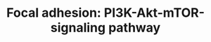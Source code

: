 ---
annotations:
- type: Pathway Ontology
  value: mTOR signaling pathway
- type: Pathway Ontology
  value: cell adhesion signaling pathway
- type: Pathway Ontology
  value: signaling pathway
authors:
- Khanspers
- DeSl
- Eweitz
description: 'Cell-matrix adhesions play important roles in biological processes such
  as cell motility, cell proliferation, cell differentiation, regulation of gene expression
  and cell survival. Focal adhesions are structures formed at the cell-extracellular
  matrix contact points, consisting of bundles of actin filaments anchored to trans-membrane
  receptors of the integrin family through a complex of multiple proteins. In addition
  to participating in the structural link between membrane receptors and the actin
  cytoskeleton, focal adhesions also contain signaling molecules, such as protein
  kinases and phosphatases, their substrates, and various adapter proteins. Integrin
  signaling is dependent on the non-receptor tyrosine kinase activities of the FAK
  and src proteins and the adaptor protein functions of FAK, src and Shc to initiate
  downstream signaling events. These signaling events results in the reorganization
  of the actin cytoskeleton, which is essential for changes in cell shape and motility,
  and gene expression.   Source: [https://www.genome.jp/dbget-bin/www_bget?pathway+map04510
  KEGG]  Proteins on this pathway have targeted assays available via the [https://assays.cancer.gov/available_assays?wp_id=WP3932
  CPTAC Assay Portal]'
last-edited: 2021-11-26
organisms:
- Homo sapiens
redirect_from:
- /index.php/Pathway:WP3932
- /instance/WP3932
schema-jsonld:
- '@context': https://schema.org/
  '@id': https://wikipathways.github.io/pathways/WP3932.html
  '@type': Dataset
  creator:
    '@type': Organization
    name: WikiPathways
  description: 'Cell-matrix adhesions play important roles in biological processes
    such as cell motility, cell proliferation, cell differentiation, regulation of
    gene expression and cell survival. Focal adhesions are structures formed at the
    cell-extracellular matrix contact points, consisting of bundles of actin filaments
    anchored to trans-membrane receptors of the integrin family through a complex
    of multiple proteins. In addition to participating in the structural link between
    membrane receptors and the actin cytoskeleton, focal adhesions also contain signaling
    molecules, such as protein kinases and phosphatases, their substrates, and various
    adapter proteins. Integrin signaling is dependent on the non-receptor tyrosine
    kinase activities of the FAK and src proteins and the adaptor protein functions
    of FAK, src and Shc to initiate downstream signaling events. These signaling events
    results in the reorganization of the actin cytoskeleton, which is essential for
    changes in cell shape and motility, and gene expression.   Source: [https://www.genome.jp/dbget-bin/www_bget?pathway+map04510
    KEGG]  Proteins on this pathway have targeted assays available via the [https://assays.cancer.gov/available_assays?wp_id=WP3932
    CPTAC Assay Portal]'
  keywords:
  - EFNA4
  - Gm12597
  - VEGFB
  - Insr
  - COL11A1
  - ITGAL
  - GNGT1
  - ITGA11
  - GNG10
  - CDKN1B
  - KITLG
  - COL4A1
  - TNXB
  - MET
  - GSK3B
  - THBS3
  - NOS2
  - PPP2R2D
  - VEGFD
  - LAMB1
  - FGF11
  - ANGPT1
  - HIF1A
  - HIF3A
  - PIK3R2
  - GNG4
  - CREB3L3
  - FGF16
  - GNG13
  - CASP9
  - FLT1
  - PIK3CA
  - COL11A2
  - ITGA9
  - THBS4
  - PPP2R5C
  - FGF7
  - Fgf23
  - GNG7
  - MLST8
  - FGF6
  - IL2RB
  - LAMA1
  - RAB10
  - TSC1
  - ITGA10
  - ACACA
  - SLC2A3
  - FGF9
  - PFKFB2
  - IBSP
  - EFNA1
  - PIK3CB
  - ITGB5
  - HSP90B1
  - MAPK1
  - IL7R
  - CREB3L2
  - OSMR
  - EPAS1
  - Insulin
  - JAK2
  - Ppp2r3d
  - TSC2
  - LAMC2
  - ITGB6
  - IKBKB
  - HSP90AB1
  - GNG2
  - IFNA7
  - ITGB7
  - FGF19
  - ATF4
  - DDIT4
  - COL3A1
  - SOS1
  - LAMB2
  - PRKAA2
  - LPAR2
  - CAB39L
  - TCL1B
  - PIK3R1
  - MAP2K1
  - TNN
  - SPP1
  - LAMA5
  - THBS2
  - 'NO'
  - ITGB8
  - PIK3R4
  - PIK3R5
  - IGF1R
  - FLT4
  - RAF1
  - IL6R
  - FGFR3
  - EIF4EBP1
  - Irs3
  - RHEB
  - PIK3C2B
  - COL5A1
  - LAMA2
  - PPP2R2C
  - COMP
  - PPP2R5B
  - PPP2R1A
  - KIT
  - ITGA5
  - PDGFRA
  - PDPK1
  - TCL1A
  - FGF13
  - HRAS
  - EGFR
  - ITGA3
  - EFNA3
  - EIF4B
  - EFNA2
  - FOXO1
  - PPP2R1B
  - Ifna12
  - PIK3CG
  - ULK1
  - COL5A2
  - PELO
  - KDR
  - CDKN1A
  - ITGAD
  - LAMB3
  - PDGFD
  - NGFR
  - MAPK3
  - CREB5
  - ATF6B
  - COL1A1
  - COL4A2
  - BAD
  - TEK
  - COL6A2
  - PDGFRB
  - IFNAR1
  - Ins2
  - LIPE
  - RELN
  - IL4R
  - EGF
  - CREB3L1
  - FOXO3
  - PTK2
  - FGF8
  - LPAR3
  - FGF22
  - GNG8
  - Mtcp1
  - IRS2
  - KRAS
  - LAMA3
  - PIK3CD
  - ITGAV
  - IL2RA
  - Gm5741
  - GNB3
  - IFNAR2
  - ITGB3
  - LPAR5
  - OSM
  - IFNB1
  - COL1A2
  - MAP2K2
  - PHLPP2
  - COL4A6
  - LAMA4
  - PTEN
  - Pik3c2g
  - FGF12
  - CREB3L4
  - VEGFA
  - FGF1
  - SLC2A2
  - RAB14
  - INS
  - CSH1
  - PIK3IP1
  - FOXA1
  - CRTC2
  - FGF4
  - FGF21
  - AKT3
  - ITGA2B
  - PRLR
  - NOS1
  - PFKFB3
  - NGF
  - INSR
  - LAMC1
  - PPP2R3A
  - VTN
  - EIF4E1B
  - ELAVL1
  - CHRM2
  - RPS6
  - JAK1
  - PDGFB
  - PPP2R5A
  - MTOR
  - GNG3
  - GHR
  - HSP90AA1
  - LAMC3
  - LPAR1
  - FN1
  - EPHA2
  - EFNA5
  - AKT1
  - ITGA4
  - GRB2
  - TNC
  - PPP2CA
  - GYS2
  - SLC2A4
  - Itgam
  - PRL
  - FGF14
  - PPP2CB
  - RAB8A
  - GNG12
  - PPP2R5D
  - ITGB4
  - LPAR6
  - NOS3
  - IRS4
  - CHAD
  - ITGA7
  - IL3RA
  - IGF1
  - PPP2R5E
  - ITGA8
  - GNG5
  - PDGFA
  - COL5A3
  - CAB39
  - PDGFC
  - ITGAX
  - PPP2R2B
  - FGF2
  - PRKAA1
  - FGFR1
  - AKT1S1
  - THBS1
  - FGF17
  - TNR
  - LPAR4
  - FGFR2
  - CSF3R
  - ITGA6
  - IL2
  - COL2A1
  - TBC1D1
  - PFKFB4
  - LOC235580
  - GNB4
  - NRAS
  - CHRM1
  - RPTOR
  - CSF1R
  - PHLPP1
  - GNB2
  - VEGFC
  - Kik1b4
  - GYS1
  - CREB3
  - RAB11B
  - SREBF1
  - CDC37
  - COL4A4
  - GNG11
  - ANGPT4
  - PIK3C2A
  - RPS6KB1
  - VWF
  - Gm2436
  - ITGA2
  - EPOR
  - ITGAE
  - CSF1
  - F2R
  - FGF18
  - HGF
  - FGF3
  - Gm2446
  - IRS1
  - CREB1
  - ATF2
  - AKT2
  - MDM2
  - SLC2A1
  - JAK3
  - PPP2R3C
  - GNGT2
  - IKBKG
  - FGF10
  - PGF
  - PFKFB1
  - EIF4E
  - ITGB1
  - GNB1
  - ITGB2
  - Ins1
  - RPS6KB2
  - EPO
  - STRADA
  - RAB2A
  - FGFR4
  - ANGPT2
  - PPARGC1A
  - EIF4E2
  - STK11
  - FGF20
  - IL2RG
  - CSF3
  license: CC0
  name: 'Focal adhesion: PI3K-Akt-mTOR-signaling pathway'
seo: CreativeWork
title: 'Focal adhesion: PI3K-Akt-mTOR-signaling pathway'
wpid: WP3932
---